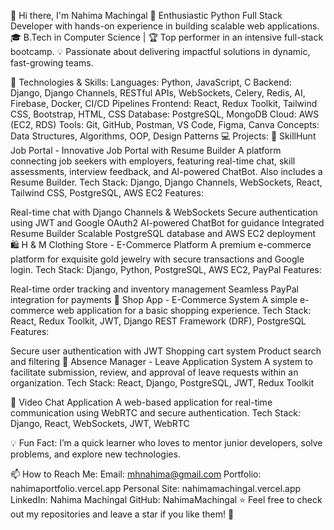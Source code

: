 👋 Hi there, I'm Nahima Machingal
🚀 Enthusiastic Python Full Stack Developer with hands-on experience in building scalable web applications.
🎓 B.Tech in Computer Science | 🏆 Top performer in an intensive full-stack bootcamp.
💡 Passionate about delivering impactful solutions in dynamic, fast-growing teams.

🔧 Technologies & Skills:
Languages: Python, JavaScript, C
Backend: Django, Django Channels, RESTful APIs, WebSockets, Celery, Redis, AI, Firebase, Docker, CI/CD Pipelines
Frontend: React, Redux Toolkit, Tailwind CSS, Bootstrap, HTML, CSS
Database: PostgreSQL, MongoDB
Cloud: AWS (EC2, RDS)
Tools: Git, GitHub, Postman, VS Code, Figma, Canva
Concepts: Data Structures, Algorithms, OOP, Design Patterns
💻 Projects:
🌟 SkillHunt Job Portal - Innovative Job Portal with Resume Builder
A platform connecting job seekers with employers, featuring real-time chat, skill assessments, interview feedback, and AI-powered ChatBot. Also includes a Resume Builder.
Tech Stack: Django, Django Channels, WebSockets, React, Tailwind CSS, PostgreSQL, AWS EC2
Features:

Real-time chat with Django Channels & WebSockets
Secure authentication using JWT and Google OAuth2
AI-powered ChatBot for guidance
Integrated Resume Builder
Scalable PostgreSQL database and AWS EC2 deployment
🛍️ H & M Clothing Store - E-Commerce Platform
A premium e-commerce platform for exquisite gold jewelry with secure transactions and Google login.
Tech Stack: Django, Python, PostgreSQL, AWS EC2, PayPal
Features:

Real-time order tracking and inventory management
Seamless PayPal integration for payments
🛒 Shop App - E-Commerce System
A simple e-commerce web application for a basic shopping experience.
Tech Stack: React, Redux Toolkit, JWT, Django REST Framework (DRF), PostgreSQL
Features:

Secure user authentication with JWT
Shopping cart system
Product search and filtering
🏢 Absence Manager - Leave Application System
A system to facilitate submission, review, and approval of leave requests within an organization.
Tech Stack: React, Django, PostgreSQL, JWT, Redux Toolkit

🎥 Video Chat Application
A web-based application for real-time communication using WebRTC and secure authentication.
Tech Stack: Django, React, WebSockets, JWT, WebRTC

💡 Fun Fact:
I’m a quick learner who loves to mentor junior developers, solve problems, and explore new technologies.

📫 How to Reach Me:
Email: mhnahima@gmail.com
Portfolio: nahimaportfolio.vercel.app
Personal Site: nahimamachingal.vercel.app
LinkedIn: Nahima Machingal
GitHub: NahimaMachingal
⭐️ Feel free to check out my repositories and leave a star if you like them! 🌟
